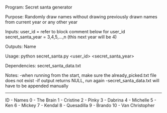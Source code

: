 Program: Secret santa generator

Purpose: Randomly draw names without drawing previously drawn names from current year or any other year

Inputs:
	user_id = refer to block comment below for user_id
	secret_santa_year = 3,4,5,...,n (this next year will be 4)

Outputs: Name

Usage: python secret_santa.py <user_id> <secret_santa_year>

Dependencies: secret_santa_data.txt

Notes:
	-when running from the start, make sure the already_picked.txt file does not exist
	-if output returns NULL, run again
	-secret_santa_data.txt will have to be appended manually



-------------------------------------------------------------------------------------------------------------
ID - Names
0 - The Brain
1 - Cristine
2 - Pinky
3 - Dabrina
4 - Michelle
5 - Ken
6 - Mickey
7 - Kendal
8 - Quesadilla
9 - Brando
10 - Van Christopher
